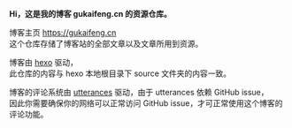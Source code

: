 **Hi，这是我的博客 gukaifeng.cn 的资源仓库。**

博客主页 https://gukaifeng.cn  
这个仓库存储了博客站的全部文章以及文章所用到资源。

博客由 [hexo](hexo.io) 驱动，  
此仓库的内容与 hexo 本地根目录下 source 文件夹的内容一致。

博客的评论系统由 [utterances](https://utteranc.es/) 驱动，由于 utterances 依赖 GitHub issue，  
因此你需要确保你的网络可以正常访问 GitHub issue，才可正常使用这个博客的评论功能。
